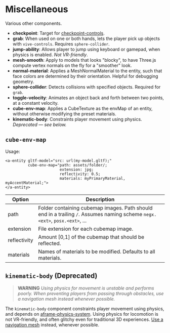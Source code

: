 # Miscellaneous

Various other components.

- **checkpoint**: Target for [checkpoint-controls](/src/controls/checkpoint-controls.js).
- **grab**: When used on one or both hands, lets the player pick up objects with `vive-controls`. Requires `sphere-collider`.
- **jump-ability**: Allows player to jump using keyboard or gamepad, when physics is enabled. *Not VR-friendly*.
- **mesh-smooth**: Apply to models that looks "blocky", to have Three.js compute vertex normals on the fly for a "smoother" look.
- **normal-material**: Applies a MeshNormalMaterial to the entity, such that face colors are determined by their orientation. Helpful for debugging geometry.
- **sphere-collider**: Detects collisions with specified objects. Required for `grab`.
- **toggle-velocity**: Animates an object back and forth between two points, at a constant velocity.
- **cube-env-map**: Applies a CubeTexture as the envMap of an entity, without otherwise modifying the preset materials.
- **kinematic-body**: Constraints player movement using physics. *Deprecated — see below.*

## `cube-env-map`

Usage:

```
<a-entity gltf-model="src: url(my-model.gltf);"
          cube-env-map="path: assets/folder/;
                        extension: jpg;
                        reflectivity: 0.5;
                        materials: myPrimaryMaterial, myAccentMaterial;">
</a-entity>
```

| Option | Description |
|--------|-------------|
| path | Folder containing cubemap images. Path should end in a trailing `/`. Assumes naming scheme `negx.<ext>`, `posx.<ext>`, ... |
| extension | File extension for each cubemap image. |
| reflectivity | Amount [0,1] of the cubemap that should be reflected. |
| materials | Names of materials to be modified. Defaults to all materials. |

## `kinematic-body` (Deprecated)

> **WARNING** *Using physics for movement is unstable and performs poorly. When preventing players from passing through obstacles, use a navigation mesh instead whenever possible.*

The `kinematic-body` component constraints player movement using physics, and depends on [aframe-physics-system](http://github.com/donmccurdy/aframe-physics-system/). Using physics for locomotion is not VR-friendly, and often glitchy even for traditional 3D experiences. [Use a navigation mesh](https://github.com/donmccurdy/aframe-extras/tree/master/src/controls#usage) instead, whenever possible.

